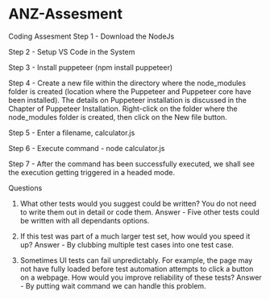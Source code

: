 # ANZ-Assesment
Coding Assesment
Step 1 - Download the NodeJs

Step 2 - Setup VS Code in the System

Step 3 - Install puppeteer (npm install puppeteer)

Step 4 - Create a new file within the directory where the node_modules folder is created (location where the Puppeteer and Puppeteer core have been installed).
The details on Puppeteer installation is discussed in the Chapter of Puppeteer Installation.
Right-click on the folder where the node_modules folder is created, then click on the New file button.

Step 5 - Enter a filename, calculator.js

Step 6 - Execute command - node calculator.js

Step 7 - After the command has been successfully executed, we shall see the execution getting triggered in a headed mode.

Questions
1. What other tests would you suggest could be written? You do not need to write
them out in detail or code them. Answer - Five other tests could be written with all dependants options.

2. If this test was part of a much larger test set, how would you speed it up? Answer - By clubbing multiple test cases into one test case.

3. Sometimes UI tests can fail unpredictably. For example, the page may not have
fully loaded before test automation attempts to click a button on a webpage. How
would you improve reliability of these tests? Answer - By putting wait command we can handle this problem.
